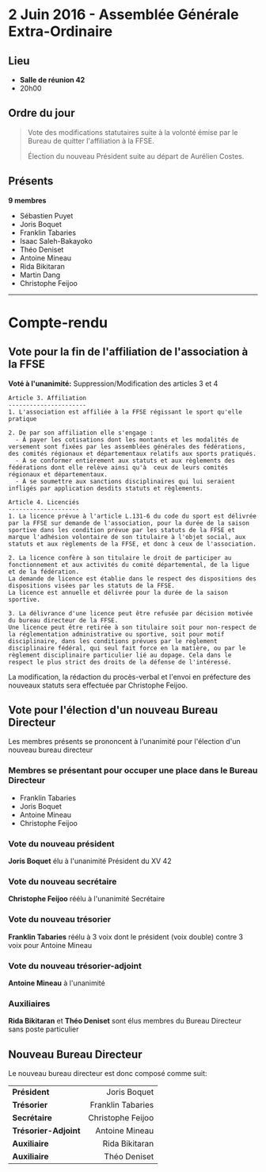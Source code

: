 2 Juin 2016 - Assemblée Générale Extra-Ordinaire
================================================

Lieu
----
* __Salle de réunion 42__
* 20h00

Ordre du jour
-------------
> Vote des modifications statutaires suite à la volonté émise par le Bureau de quitter l'affiliation à la FFSE.
> 
> Élection du nouveau Président suite au départ de Aurélien Costes.

Présents
--------
**9 membres**
* Sébastien Puyet
* Joris Boquet
* Franklin Tabaries
* Isaac Saleh-Bakayoko
* Théo Deniset
* Antoine Mineau
* Rida Bikitaran
* Martin Dang
* Christophe Feijoo

*************************

Compte-rendu
============

Vote pour la fin de l'affiliation de l'association à la FFSE
------------------------------------------------------------

**Voté à l'unanimité:** Suppression/Modification des articles 3 et 4

```
Article 3. Affiliation
----------------------
1. L'association est affiliée à la FFSE régissant le sport qu'elle pratique

2. De par son affiliation elle s'engage :
  - À payer les cotisations dont les montants et les modalités de versement sont fixées par les assemblées générales des fédérations, des comités régionaux et départementaux relatifs aux sports pratiqués.
  - À se conformer entièrement aux statuts et aux règlements des fédérations dont elle relève ainsi qu'à  ceux de leurs comités régionaux et départementaux.
  - À se soumettre aux sanctions disciplinaires qui lui seraient infligés par application desdits statuts et règlements.

Article 4. Licenciés
--------------------
1. La licence prévue à l'article L.131-6 du code du sport est délivrée par la FFSE sur demande de l'association, pour la durée de la saison sportive dans les condition prévue par les statuts de la FFSE et marque l'adhésion volontaire de son titulaire à l'objet social, aux statuts et aux règlements de la FFSE, et donc à ceux de l'association.

2. La licence confère à son titulaire le droit de participer au fonctionnement et aux activités du comité départemental, de la ligue et de la fédération.
La demande de licence est établie dans le respect des dispositions des dispositions visées par les statuts de la FFSE.
La licence est annuelle et délivrée pour la durée de la saison sportive.

3. La délivrance d'une licence peut être refusée par décision motivée du bureau directeur de la FFSE.
Une licence peut être retirée à son titulaire soit pour non-respect de la réglementation administrative ou sportive, soit pour motif disciplinaire, dans les conditions prévues par le règlement disciplinaire fédéral, qui seul fait force en la matière, ou par le règlement disciplinaire particulier lié au dopage. Cela dans le respect le plus strict des droits de la défense de l'intéressé.
```

La modification, la rédaction du procès-verbal et l'envoi en préfecture des nouveaux statuts sera effectuée par Christophe Feijoo.

Vote pour l'élection d'un nouveau Bureau Directeur
--------------------------------------------------
Les membres présents se prononcent à l'unanimité pour l'élection d'un nouveau bureau directeur

### Membres se présentant pour occuper une place dans le Bureau Directeur
  * Franklin Tabaries
  * Joris Boquet
  * Antoine Mineau
  * Christophe Feijoo

### Vote du nouveau président
**Joris Boquet** élu à l'unanimité Président du XV 42

### Vote du nouveau secrétaire
**Christophe Feijoo** réélu à l'unanimité Secrétaire

### Vote du nouveau trésorier
**Franklin Tabaries** réélu à 3 voix dont le président (voix double) contre 3 voix pour Antoine Mineau

### Vote du nouveau trésorier-adjoint
**Antoine Mineau** à l'unanimité

### Auxiliaires
**Rida Bikitaran** et **Théo Deniset** sont élus membres du Bureau Directeur sans poste particulier


Nouveau Bureau Directeur
------------------------
Le nouveau bureau directeur est donc composé comme suit:

|                        |                           |
| ---------------------- | ------------------------: |
| **Président**          | Joris Boquet              |
| **Trésorier**          | Franklin Tabaries         |
| **Secrétaire**         | Christophe Feijoo         |
| **Trésorier-Adjoint**  | Antoine Mineau            |
| **Auxiliaire**         | Rida Bikitaran            |
| **Auxiliaire**         | Théo Deniset              |